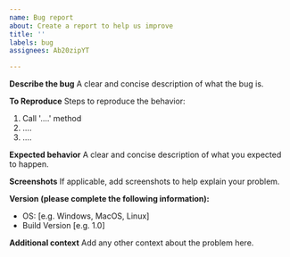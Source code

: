 ```yaml
---
name: Bug report
about: Create a report to help us improve
title: ''
labels: bug
assignees: Ab20zipYT

---
```


**Describe the bug**
A clear and concise description of what the bug is.

**To Reproduce**
Steps to reproduce the behavior:

1. Call '....' method
2. ....
3. ....

**Expected behavior**
A clear and concise description of what you expected to happen.

**Screenshots**
If applicable, add screenshots to help explain your problem.

**Version (please complete the following information):**

- OS: [e.g. Windows, MacOS, Linux]
- Build Version [e.g. 1.0]

**Additional context**
Add any other context about the problem here.
